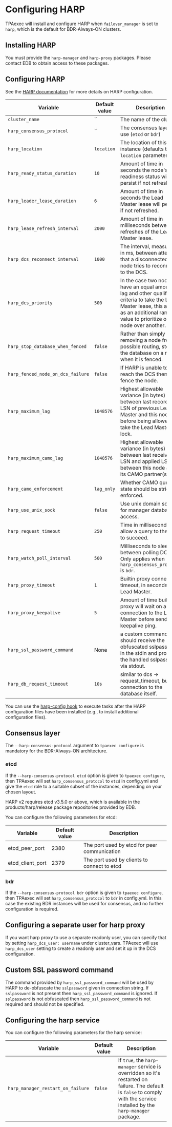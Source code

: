 # Configuring HARP

TPAexec will install and configure HARP when `failover_manager` is set
to `harp`, which is the default for BDR-Always-ON clusters.

## Installing HARP

You must provide the `harp-manager` and `harp-proxy` packages. Please
contact EDB to obtain access to these packages.

## Configuring HARP

See the [HARP documentation](https://documentation.enterprisedb.com/harp/release/latest/configuration/)
for more details on HARP configuration.

Variable | Default value | Description
---- | ---- | ---
`cluster_name` | `` | The name of the cluster.
`harp_consensus_protocol` | `` | The consensus layer to use (`etcd` or `bdr`)
`harp_location` | `location` | The location of this instance (defaults to the `location` parameter)
`harp_ready_status_duration` | `10` | Amount of time in seconds the node's readiness status will persist if not refreshed.
`harp_leader_lease_duration` | `6` | Amount of time in seconds the Lead Master lease will persist if not refreshed.
`harp_lease_refresh_interval` | `2000` | Amount of time in milliseconds between refreshes of the Lead Master lease.
`harp_dcs_reconnect_interval` | `1000` | The interval, measured in ms, between attempts that a disconnected node tries to reconnect to the DCS.
`harp_dcs_priority` | `500` | In the case two nodes have an equal amount of lag and other qualified criteria to take the Lead Master lease, this acts as an additional ranking value to prioritize one node over another.
`harp_stop_database_when_fenced` | `false` | Rather than simply removing a node from all possible routing, stop the database on a node when it is fenced.
`harp_fenced_node_on_dcs_failure` | `false` | If HARP is unable to reach the DCS then fence the node.
`harp_maximum_lag` | `1048576` | Highest allowable variance (in bytes) between last recorded LSN of previous Lead Master and this node before being allowed to take the Lead Master lock.
`harp_maximum_camo_lag` | `1048576` | Highest allowable variance (in bytes) between last received LSN and applied LSN between this node and its CAMO partner(s).
`harp_camo_enforcement` | `lag_only` | Whether CAMO queue state should be strictly enforced.
`harp_use_unix_sock` | `false` | Use unix domain socket for manager database access.
`harp_request_timeout` | `250` | Time in milliseconds to allow a query to the DCS to succeed.
`harp_watch_poll_interval` | `500` | Milliseconds to sleep between polling DCS. Only applies when `harp_consensus_protocol` is `bdr`.
`harp_proxy_timeout` | `1` | Builtin proxy connection timeout, in seconds, to Lead Master.
`harp_proxy_keepalive` | `5` | Amount of time builtin proxy will wait on an idle connection to the Lead Master before sending a keepalive ping.
`harp_ssl_password_command` | None | a custom command that should receive the obfuscated sslpassword in the stdin and provide the handled sslpassword via stdout.
`harp_db_request_timeout`| `10s` | similar to dcs -> request_timeout, but for connection to the database itself.

You can use the
[harp-config hook](tpaexec-hooks.md#harp-config)
to execute tasks after the HARP configuration files have been
installed (e.g., to install additional configuration files).

## Consensus layer

The `--harp-consensus-protocol` argument to `tpaexec configure` is
mandatory for the BDR-Always-ON architecture.

### etcd

If the `--harp-consensus-protocol etcd` option is given to `tpaexec
configure`, then TPAexec will set `harp_consensus_protocol` to `etcd`
in config.yml and give the `etcd` role to a suitable subset of the
instances, depending on your chosen layout.

HARP v2 requires etcd v3.5.0 or above, which is available in the
products/harp/release package repositories provided by EDB.

You can configure the following parameters for etcd:

Variable	| Default value	| Description
---|---|---
etcd_peer_port	| 2380	| The port used by etcd for peer communication
etcd_client_port	| 2379	| The port used by clients to connect to etcd

### bdr

If the `--harp-consensus-protocol bdr` option is given to `tpaexec
configure`, then TPAexec will set `harp_consensus_protocol` to `bdr`
in config.yml.  In this case the existing BDR instances will be used
for consensus, and no further configuration is required.

## Configuring a separate user for harp proxy

If you want harp proxy to use a separate readonly user, you can specify that
by setting `harp_dcs_user: username` under cluster_vars. TPAexec will use
`harp_dcs_user` setting to create a readonly user and set it up in the DCS
configuration.

## Custom SSL password command

The command provided by `harp_ssl_password_command` will be used by HARP
to de-obfuscate the `sslpassword` given in connection string. If
`sslpassword` is not present then `harp_ssl_password_command` is
ignored. If `sslpassword` is not obfuscated then
`harp_ssl_password_command` is not required and should not be specified.

## Configuring the harp service

You can configure the following parameters for the harp service:

Variable	| Default value	| Description
---|---|---
`harp_manager_restart_on_failure`	| `false`	| If `true`, the `harp-manager` service is overridden so it's restarted on failure. The default is `false` to comply with the service installed by the `harp-manager` package.
